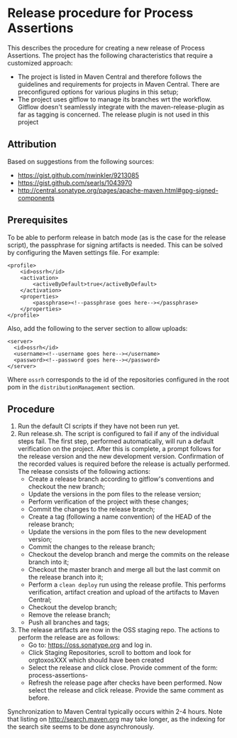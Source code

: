 # Release procedure for Process Assertions

This describes the procedure for creating a new release of Process Assertions. The project has the following characteristics that require a customized approach:
* The project is listed in Maven Central and therefore follows the guidelines and requirements for projects in Maven Central. There are preconfigured options for various plugins in this setup;
* The project uses gitflow to manage its branches wrt the workflow. Gitflow doesn't seamlessly integrate with the maven-release-plugin as far as tagging is concerned. The release plugin is not used in this project

## Attribution
Based on suggestions from the following sources:
* https://gist.github.com/nwinkler/9213085
* https://gist.github.com/searls/1043970
* http://central.sonatype.org/pages/apache-maven.html#gpg-signed-components

## Prerequisites
To be able to perform release in batch mode (as is the case for the release script), the passphrase for signing artifacts is needed. This can be solved by configuring the Maven settings file. For example:

    <profile>
        <id>ossrh</id>
        <activation>
            <activeByDefault>true</activeByDefault>
        </activation>
        <properties>
            <passphrase><!--passphrase goes here--></passphrase>
        </properties>
    </profile>

Also, add the following to the server section to allow uploads:

    <server>
      <id>ossrh</id>
      <username><!--username goes here--></username>
      <password><!--password goes here--></password>
    </server>

Where `ossrh` corresponds to the id of the repositories configured in the root pom in the `distributionManagement` section.

## Procedure
1. Run the default CI scripts if they have not been run yet.
2. Run release.sh. The script is configured to fail if any of the individual steps fail. The first step, performed automatically, will run a default verification on the project. After this is complete, a prompt follows for the release version and the new development version. Confirmation of the recorded values is required before the release is actually performed. The release consists of the following actions:
    * Create a release branch according to gitflow's conventions and checkout the new branch;
    * Update the versions in the pom files to the release version;
    * Perform verification of the project with these changes;
    * Commit the changes to the release branch;
    * Create a tag (following a name convention) of the HEAD of the release branch;
    * Update the versions in the pom files to the new development version;
    * Commit the changes to the release branch;
    * Checkout the develop branch and merge the commits on the release branch into it;
    * Checkout the master branch and merge all but the last commit on the release branch into it;
    * Perform a `clean deploy` run using the release profile. This performs verification, artifact creation and upload of the artifacts to Maven Central;
    * Checkout the develop branch;
    * Remove the release branch;
    * Push all branches and tags;
3. The release artifacts are now in the OSS staging repo. The actions to perform the release are as follows:
    * Go to: https://oss.sonatype.org and log in.
    * Click Staging Repositories, scroll to bottom and look for orgtoxosXXX which should have been created
    * Select the release and click close. Provide comment of the form: process-assertions-<version>
    * Refresh the release page after checks have been performed. Now select the release and click release. Provide the same comment as before. 

Synchronization to Maven Central typically occurs within 2-4 hours. Note that listing on http://search.maven.org may take longer, as the indexing for the search site seems to be done asynchronously.